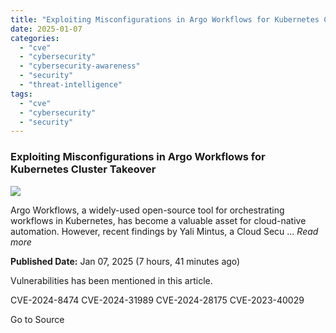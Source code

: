 ```yaml
---
title: "Exploiting Misconfigurations in Argo Workflows for Kubernetes Cluster Takeover"
date: 2025-01-07
categories: 
  - "cve"
  - "cybersecurity"
  - "cybersecurity-awareness"
  - "security"
  - "threat-intelligence"
tags: 
  - "cve"
  - "cybersecurity"
  - "security"
---
```


### Exploiting Misconfigurations in Argo Workflows for Kubernetes Cluster Takeover

![](https://upload.cvefeed.io/news/22624/thumbnail.jpg)

Argo Workflows, a widely-used open-source tool for orchestrating workflows in Kubernetes, has become a valuable asset for cloud-native automation. However, recent findings by Yali Mintus, a Cloud Secu ... _Read more_

**Published Date:** Jan 07, 2025 (7 hours, 41 minutes ago)

Vulnerabilities has been mentioned in this article.

CVE-2024-8474 CVE-2024-31989 CVE-2024-28175 CVE-2023-40029

Go to Source
